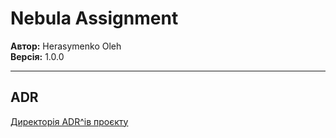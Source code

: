 # Nebula Assignment

**Автор:** Herasymenko Oleh  
**Версія:** 1.0.0

---

## ADR

[Директорія ADR^ів проєкту](./adr)
